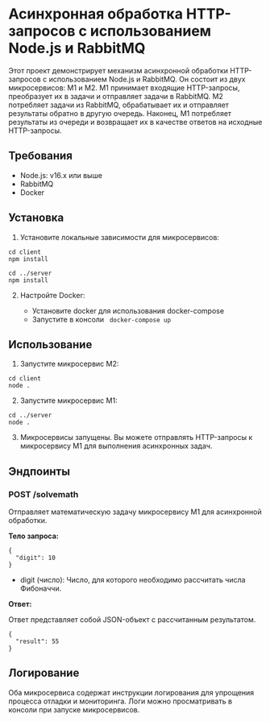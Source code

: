 # Асинхронная обработка HTTP-запросов с использованием Node.js и RabbitMQ

Этот проект демонстрирует механизм асинхронной обработки HTTP-запросов с использованием Node.js и RabbitMQ. Он состоит из двух микросервисов: M1 и M2. M1 принимает входящие HTTP-запросы, преобразует их в задачи и отправляет задачи в RabbitMQ. M2 потребляет задачи из RabbitMQ, обрабатывает их и отправляет результаты обратно в другую очередь. Наконец, M1 потребляет результаты из очереди и возвращает их в качестве ответов на исходные HTTP-запросы.

## Требования

- Node.js: v16.x или выше
- RabbitMQ
- Docker

## Установка

1. Установите локальные зависимости для микросервисов:

```
cd client
npm install

cd ../server
npm install
```

2. Настройте Docker:

    - Установите docker для использования docker-compose
    - Запустите в консоли ``` docker-compose up```

## Использование

1. Запустите микросервис M2:

```
cd client
node .
```

2. Запустите микросервис M1:

```
cd ../server
node .
```

3. Микросервисы запущены. Вы можете отправлять HTTP-запросы к микросервису M1 для выполнения асинхронных задач.

## Эндпоинты

### POST /solvemath

Отправляет математическую задачу микросервису M1 для асинхронной обработки.

**Тело запроса:**

```
{
  "digit": 10
}
```

- digit (число): Число, для которого необходимо рассчитать числа Фибоначчи.

**Ответ:**

Ответ представляет собой JSON-объект с рассчитанным результатом.

```
{
  "result": 55
}
```

## Логирование

Оба микросервиса содержат инструкции логирования для упрощения процесса отладки и мониторинга. Логи можно просматривать в консоли при запуске микросервисов.